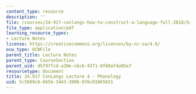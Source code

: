 ```yaml
---
content_type: resource
description: ''
file: /courses/24-917-conlangs-how-to-construct-a-language-fall-2018/5c5609c6665b34433006976c01865651_MIT24_917f18_lec4_phonol1.pdf
file_type: application/pdf
learning_resource_types:
- Lecture Notes
license: https://creativecommons.org/licenses/by-nc-sa/4.0/
ocw_type: OCWFile
parent_title: Lecture Notes
parent_type: CourseSection
parent_uid: d5f97fcd-a30e-cbc6-4371-0f68af4a95e7
resourcetype: Document
title: 24.917 ConLangs Lecture 4 - Phonology
uid: 5c5609c6-665b-3443-3006-976c01865651
---
```


